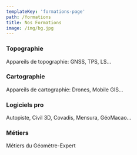 ```yaml
---
templateKey: 'formations-page'
path: /formations
title: Nos Formations
image: /img/bg.jpg
---
```

### Topographie
Appareils de topographie: GNSS, TPS, LS...

### Cartographie
Appareils de cartographie: Drones, Mobile GIS...

### Logiciels pro
Autopiste, Civil 3D, Covadis, Mensura, GéoMacao...

### Métiers
Métiers du Géomètre-Expert
